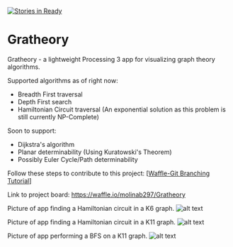 [![Stories in Ready](https://badge.waffle.io/molinab297/Gratheory.png?label=ready&title=Ready)](https://waffle.io/molinab297/Gratheory)

# Gratheory
Gratheory - a lightweight Processing 3 app for visualizing graph theory algorithms.

Supported algorithms as of right now:
  - Breadth First traversal
  - Depth First search
  - Hamiltonian Circuit traversal (An exponential solution as this problem is still currently NP-Complete)
  
Soon to support:
  - Dijkstra's algorithm
  - Planar determinability (Using Kuratowski's Theorem)
  - Possibly Euler Cycle/Path determinability

Follow these steps to contribute to this project: [[Waffle-Git Branching Tutorial](https://github.com/waffleio/waffle.io)]

Link to project board: https://waffle.io/molinab297/Gratheory

Picture of app finding a Hamiltonian circuit in a K6 graph.
![alt text](https://cloud.githubusercontent.com/assets/10769110/24485934/34b4dfd2-14bc-11e7-985b-2d26e3feef43.png)

Picture of app finding a Hamiltonian circuit in a K11 graph.
![alt text](https://cloud.githubusercontent.com/assets/10769110/24526956/f685bc74-1554-11e7-8b1c-b4fe0495a817.png)

Picture of app performing a BFS on a K11 graph.
![alt text](https://cloud.githubusercontent.com/assets/10769110/24527000/2e4cfa14-1555-11e7-9a8e-408b99cc57d6.png)

